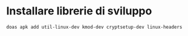 
# Installare librerie di sviluppo
```
doas apk add util-linux-dev kmod-dev cryptsetup-dev linux-headers
```


